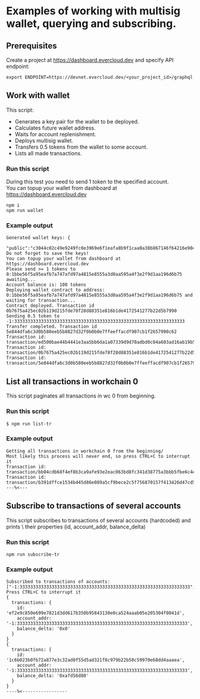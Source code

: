 # Examples of working with multisig wallet, querying and subscribing.

## Prerequisites

Create a project at https://dashboard.evercloud.dev and specify API endpoint:

```
export ENDPOINT=https://devnet.evercloud.dev/<your_project_id>/graphql
```

## Work with wallet

This script:
-   Generates a key pair for the wallet to be deployed.
-   Calculates future wallet address.
-   Waits for account replenishment.
-   Deploys multisig wallet.
-   Transfers 0.5 tokens from the wallet to some account.
-   Lists all made transactions.

### Run this script

During this test you need to send 1 token to the specified account.\
You can topup your wallet from dashboard at https://dashboard.evercloud.dev

```
npm i
npm run wallet
```
### Example output
```
Generated wallet keys: {
    "public":"c3044c02c49e9249fc0e3969e6f1eafa8b9f1caa0a38b867146f64216e904a34","secret":"3d3985b24f65099e811d4183e39581f2866d9cb7a53cb1f43f0fae8359002b7c"}
Do not forget to save the keys!
You can topup your wallet from dashboard at https://dashboard.evercloud.dev
Please send >= 1 tokens to 0:1bbe56f5a95eafb7a747afd97a4815e8555a3d0aa595a4f3e2f9d1aa196d6b75
awaiting...
Account balance is: 100 tokens
Deploying wallet contract to address: 0:1bbe56f5a95eafb7a747afd97a4815e8555a3d0aa595a4f3e2f9d1aa196d6b75 and waiting for transaction...
Contract deployed. Transaction id 0b7675a425ec02b119d215fde78f28d88351e816b1de4172541277b22d5b7990
Sending 0.5 token to -1:3333333333333333333333333333333333333333333333333333333333333333
Transfer completed. Transaction id 5e844dfa6c3d0b580eeb5b8827d32f0b0b0e7ffeeffacdf907cb1f2657990c62
Transaction id: transaction/ed500bae44b4441e3aa5bb6da1a07339d9d70adbd0c04a603ad16ab19b583727
Transaction id: transaction/0b7675a425ec02b119d215fde78f28d88351e816b1de4172541277b22d5b7990
Transaction id: transaction/5e844dfa6c3d0b580eeb5b8827d32f0b0b0e7ffeeffacdf907cb1f2657990c62
```

## List all transactions in workchain 0 

This script paginates all transactions in wc 0 from beginning.

### Run this script

```
$ npm run list-tr
```
### Example output
```
Getting all transactions in workchain 0 from the beginning/
Most likely this process will never end, so press CTRL+C to interrupt it
Transaction id: transaction/bb04cdb68f4ef8b3ca9afe93e2eac063bd8fc341d38775a3bbb5fbe6c4eb32ba
Transaction id: transaction/b391dffce1534b445d86e089a5cf9bece2c5f756870157f413426d47cd5c5663
---%<---
```

## Subscribe to transactions of several accounts

This script subscribes to transactions of several accounts (hardcoded) and prints \ 
their properties (id, account_addr, balance_delta)

### Run this script
```
npm run subscribe-tr
```
### Example output
```
Subscribed to transactions of accounts: ["-1:3333333333333333333333333333333333333333333333333333333333333333","0:40e593373fd9c972162812878ea1976ebaffe2bff030c637df2c08826cf1583b"]
Press CTRL+C to interrupt it
{
  transactions: {
    id: 'ef2e9c850e699e7821d3dd617b350b95843130e0ca524aaab05e205304f0041d',
    account_addr: '-1:3333333333333333333333333333333333333333333333333333333333333333',
    balance_delta: '0x0'
  }
}
{
  transactions: {
    id: '1c6b023b0fb72a877e3c32ad0f55d5ad321f8c979b22b50c59970e68dd4aaaea',
    account_addr: '-1:3333333333333333333333333333333333333333333333333333333333333333',
    balance_delta: '0xafd56d80'
  }
}
----%<-----------------
```